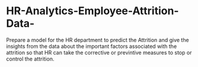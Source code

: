# HR-Analytics-Employee-Attrition-Data-

Prepare a model for the HR department to predict the Attrition and give the insights from the data
about the important factors associated with the attrition so that HR can take the corrective or
previntive measures to stop or control the attrition.
